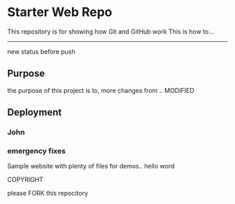 # Starter Web Repo

This repository is for showing how Git and GitHub work
This is how to...

*********

new status before push

## Purpose

the purpose of this project is to, more changes from .. MODIFIED

## Deployment


### John

### emergency fixes

Sample website with plenty of files for demos.. hello word

COPYRIGHT

please FORK this repocitory